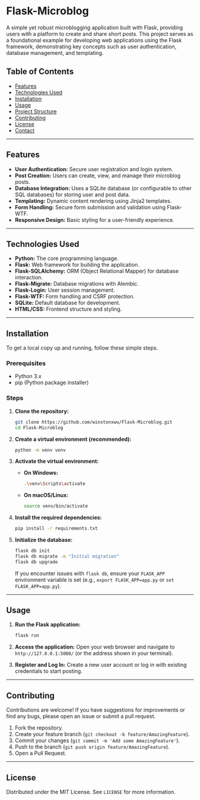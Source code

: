# Flask-Microblog

A simple yet robust microblogging application built with Flask, providing users with a platform to create and share short posts. This project serves as a foundational example for developing web applications using the Flask framework, demonstrating key concepts such as user authentication, database management, and templating.

## Table of Contents

* [Features](#features)
* [Technologies Used](#technologies-used)
* [Installation](#installation)
* [Usage](#usage)
* [Project Structure](#project-structure)
* [Contributing](#contributing)
* [License](#license)
* [Contact](#contact)

---

## Features

* **User Authentication:** Secure user registration and login system.
* **Post Creation:** Users can create, view, and manage their microblog posts.
* **Database Integration:** Uses a SQLite database (or configurable to other SQL databases) for storing user and post data.
* **Templating:** Dynamic content rendering using Jinja2 templates.
* **Form Handling:** Secure form submission and validation using Flask-WTF.
* **Responsive Design:** Basic styling for a user-friendly experience.

---

## Technologies Used

* **Python:** The core programming language.
* **Flask:** Web framework for building the application.
* **Flask-SQLAlchemy:** ORM (Object Relational Mapper) for database interaction.
* **Flask-Migrate:** Database migrations with Alembic.
* **Flask-Login:** User session management.
* **Flask-WTF:** Form handling and CSRF protection.
* **SQLite:** Default database for development.
* **HTML/CSS:** Frontend structure and styling.

---

## Installation

To get a local copy up and running, follow these simple steps.

### Prerequisites

* Python 3.x
* pip (Python package installer)

### Steps

1.  **Clone the repository:**
    ```bash
    git clone https://github.com/winstonxwu/Flask-Microblog.git
    cd Flask-Microblog
    ```

2.  **Create a virtual environment (recommended):**
    ```bash
    python -m venv venv
    ```

3.  **Activate the virtual environment:**
    * **On Windows:**
        ```bash
        .\venv\Scripts\activate
        ```
    * **On macOS/Linux:**
        ```bash
        source venv/bin/activate
        ```

4.  **Install the required dependencies:**
    ```bash
    pip install -r requirements.txt
    ```

5.  **Initialize the database:**
    ```bash
    flask db init
    flask db migrate -m "Initial migration"
    flask db upgrade
    ```
    If you encounter issues with `flask db`, ensure your `FLASK_APP` environment variable is set (e.g., `export FLASK_APP=app.py` or `set FLASK_APP=app.py`).

---

## Usage

1.  **Run the Flask application:**
    ```bash
    flask run
    ```

2.  **Access the application:**
    Open your web browser and navigate to `http://127.0.0.1:5000/` (or the address shown in your terminal).

3.  **Register and Log In:**
    Create a new user account or log in with existing credentials to start posting.

---
## Contributing

Contributions are welcome! If you have suggestions for improvements or find any bugs, please open an issue or submit a pull request.

1.  Fork the repository.
2.  Create your feature branch (`git checkout -b feature/AmazingFeature`).
3.  Commit your changes (`git commit -m 'Add some AmazingFeature'`).
4.  Push to the branch (`git push origin feature/AmazingFeature`).
5.  Open a Pull Request.

---

## License

Distributed under the MIT License. See `LICENSE` for more information.
